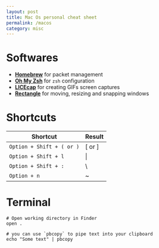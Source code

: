 ```yaml
---
layout: post
title: Mac Os personal cheat sheet
permalink: /macos
category: misc
---
```

# Softwares
- **[Homebrew](https://brew.sh/)** for packet management
- **[Oh My Zsh](https://ohmyz.sh/)** for `zsh` configuration
- **[LICEcap](https://www.cockos.com/licecap/)** for creating GIFs screen captures
- **[Rectangle](https://rectangleapp.com/)** for moving, resizing and snapping windows

# Shortcuts

| Shortcut                  | Result   |
|---------------------------|----------|
| `Option + Shift + ( or )` | [ or ]   |
| `Option + Shift + l`      | \|       |
| `Option + Shift + :`      | \        |
| `Option + n`              | ~        |

# Terminal
```shell
# Open working directory in Finder
open .

# you can use `pbcopy` to pipe text into your clipboard
echo "Some text" | pbcopy
```
